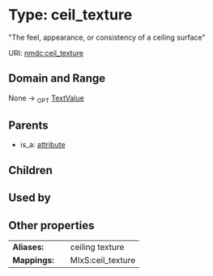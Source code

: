 
# Type: ceil_texture


"The feel, appearance, or consistency of a ceiling surface"

URI: [nmdc:ceil_texture](https://microbiomedata/meta/ceil_texture)


## Domain and Range

None ->  <sub>OPT</sub> [TextValue](TextValue.md)

## Parents

 *  is_a: [attribute](attribute.md)

## Children


## Used by


## Other properties

|  |  |  |
| --- | --- | --- |
| **Aliases:** | | ceiling texture |
| **Mappings:** | | MIxS:ceil_texture |

